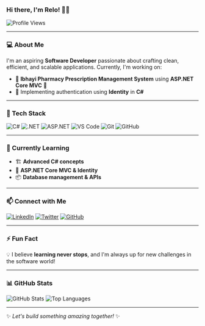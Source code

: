 ### Hi there, I'm Relo! 👋🚀

![Profile Views](https://komarev.com/ghpvc/?username=CodeByRelo&label=Profile%20Views&color=blue&style=flat)

---

### 💻 About Me
I'm an aspiring **Software Developer** passionate about crafting clean, efficient, and scalable applications. Currently, I'm working on:

- 🏥 **Ibhayi Pharmacy Prescription Management System** using **ASP.NET Core MVC** 🏥
- 🔐 Implementing authentication using **Identity** in **C#**

---

### 🚀 Tech Stack

![C#](https://img.shields.io/badge/C%23-239120?style=for-the-badge&logo=c-sharp&logoColor=white)
![.NET](https://img.shields.io/badge/.NET-512BD4?style=for-the-badge&logo=.net&logoColor=white)
![ASP.NET](https://img.shields.io/badge/ASP.NET-5C2D91?style=for-the-badge&logo=dotnet&logoColor=white)
![VS Code](https://img.shields.io/badge/VS%20Code-007ACC?style=for-the-badge&logo=visual-studio-code&logoColor=white)
![Git](https://img.shields.io/badge/Git-F05032?style=for-the-badge&logo=git&logoColor=white)
![GitHub](https://img.shields.io/badge/GitHub-181717?style=for-the-badge&logo=github&logoColor=white)

---

### 🌱 Currently Learning
- 🏗 **Advanced C# concepts**
- 🔄 **ASP.NET Core MVC & Identity**
- 📦 **Database management & APIs**

---

### 📫 Connect with Me
[![LinkedIn](https://img.shields.io/badge/LinkedIn-0077B5?style=for-the-badge&logo=linkedin&logoColor=white)](https://www.linkedin.com/in/your-profile) 
[![Twitter](https://img.shields.io/badge/Twitter-1DA1F2?style=for-the-badge&logo=twitter&logoColor=white)](https://twitter.com/your-profile)
[![GitHub](https://img.shields.io/badge/GitHub-181717?style=for-the-badge&logo=github&logoColor=white)](https://github.com/CodeByRelo)

---

### ⚡ Fun Fact
💡 I believe **learning never stops**, and I'm always up for new challenges in the software world!

---

### 📊 GitHub Stats
![GitHub Stats](https://github-readme-stats.vercel.app/api?username=CodeByRelo&show_icons=true&theme=radical) 
![Top Languages](https://github-readme-stats.vercel.app/api/top-langs/?username=CodeByRelo&layout=compact&theme=radical)

---

✨ _Let's build something amazing together!_ ✨
